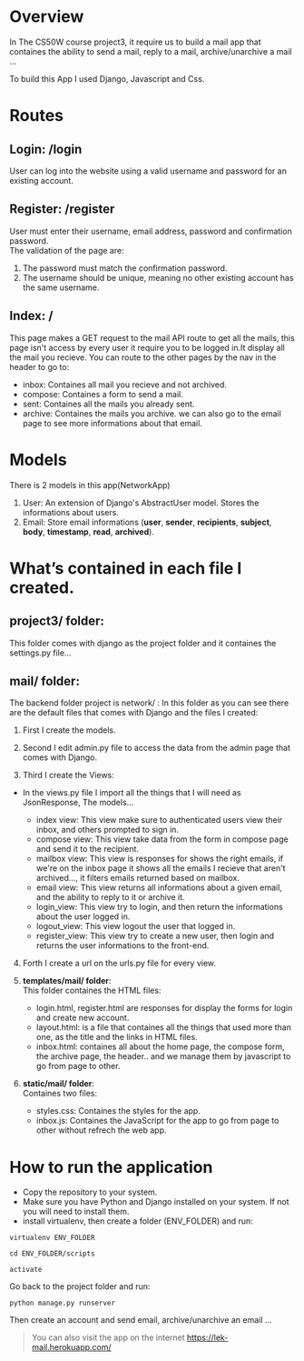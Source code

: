 # Overview
  
In The CS50W course project3, it require us to build a mail app that containes the ability to send a mail, reply to a mail, archive/unarchive a mail ...

To build this App I used Django, Javascript and Css.

# Routes
## Login: /login
User can log into the website using a valid username and password for an existing account.

## Register: /register
User must enter their username, email address, password and confirmation password.  
The validation of the page are:
1. The password must match the confirmation password.
2. The username should be unique, meaning no other existing account has the same username.

## Index: /
This page makes a GET request to the mail API route to get all the mails, this page isn't access by every user it require you to be logged in.It display all the mail you recieve. You can route to the other pages by the nav in the header to go to:
- inbox: Containes all mail you recieve and not archived.
- compose: Containes a form to send a mail.
- sent: Containes all the mails you already sent.
- archive: Containes the mails you archive.
we can also go to the email page to see more informations about that email.

# Models
There is 2 models in this app(NetworkApp)

1. User: An extension of Django's AbstractUser model. Stores the informations about users.
2. Email: Store email informations (**user**, **sender**, **recipients**, **subject**, **body**, **timestamp**, **read**, **archived**).

# What’s contained in each file I created.

## project3/ folder:
This folder comes with django as the project folder and it containes the settings.py file...

## mail/ folder:
The backend folder project is network/ :
In this folder as you can see there are the default files that comes with Django and the files I created:

1. First I create the models.

2. Second I edit admin.py file to access the data from the admin page that comes with Django.

3. Third I create the Views:

- In the views.py file I import all the things that I will need as JsonResponse, The models...

    - index view: This view make sure to authenticated users view their inbox, and others prompted to sign in.
    - compose view: This view take data from the form in compose page and send it to the recipient.
    - mailbox view: This view is responses for shows the right emails, if we're on the inbox page it shows all the emails I recieve that aren't archived..., it filters emails returned based on mailbox.
    - email view: This view returns all informations about a given email, and the ability to reply to it or archive it.
    - login_view: This view try to login, and then return the informations about the user logged in.
    - logout_view: This view logout the user that logged in.
    - register_view: This view try to create a new user, then login and returns the user informations to the front-end.

4. Forth I create a url on the urls.py file for every view.

5. **templates/mail/ folder**:  
    This folder containes the HTML files:
    - login.html, register.html are responses for display the forms for login and create new account.
    - layout.html: is a file that containes all the things that used more than one, as the title and the links in HTML files.
    - inbox.html: containes all about the home page, the compose form, the archive page, the header.. and we manage them by javascript to go from page to other.

6. **static/mail/ folder**:  
    Containes two files:
    - styles.css: Containes the styles for the app.
    - inbox.js: Containes the JavaScript for the app to go from page to other without refrech the web app.

# How to run the application
<!--#First you must have Python and Django and NodeJs installed in your machine
#- Then you need to go to the front-end folder(blog-f-e/) and run npm install to create node_modules/ folder.
#- Then back on the root of the app run python manage.py runserver.-->

- Copy the repository to your system.
- Make sure you have Python and Django installed on your system. If not you will need to install them.
- install virtualenv, then create a folder (ENV_FOLDER) and run:

```shell
virtualenv ENV_FOLDER
```
```shell
cd ENV_FOLDER/scripts
```
```shell
activate
```

<!--
- Then go back to the root of the project
and install the packages from the requirements.txt file.
-->

Go back to the project folder and run: 

```shell
python manage.py runserver
```

Then create an account and send email, archive/unarchive an email ...

> You can also visit the app on the internet https://lek-mail.herokuapp.com/